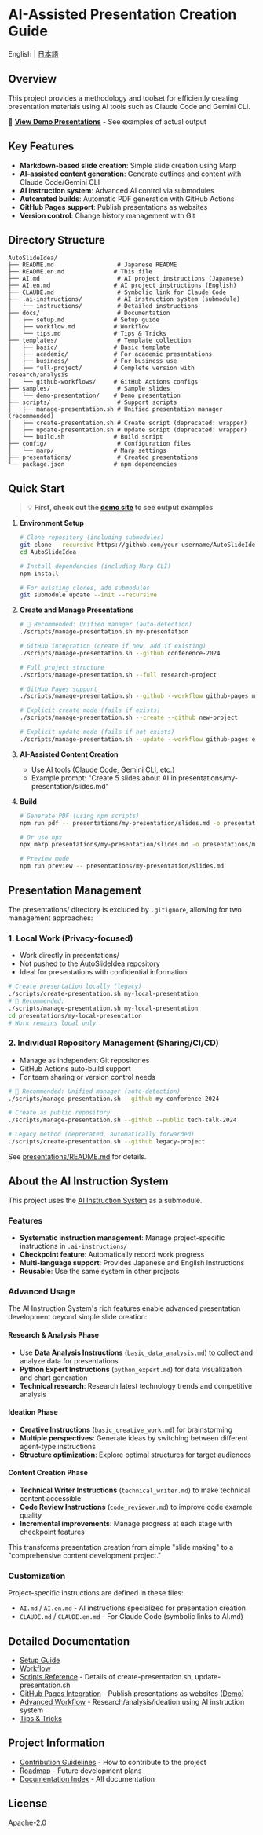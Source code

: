 # AI-Assisted Presentation Creation Guide

English | [日本語](README.md)

## Overview

This project provides a methodology and toolset for efficiently creating presentation materials using AI tools such as Claude Code and Gemini CLI.

🎯 **[View Demo Presentations](https://dobachi.github.io/AutoSlideIdea/)** - See examples of actual output

## Key Features

- **Markdown-based slide creation**: Simple slide creation using Marp
- **AI-assisted content generation**: Generate outlines and content with Claude Code/Gemini CLI
- **AI instruction system**: Advanced AI control via submodules
- **Automated builds**: Automatic PDF generation with GitHub Actions
- **GitHub Pages support**: Publish presentations as websites
- **Version control**: Change history management with Git

## Directory Structure

```
AutoSlideIdea/
├── README.md                  # Japanese README
├── README.en.md              # This file
├── AI.md                      # AI project instructions (Japanese)
├── AI.en.md                  # AI project instructions (English)
├── CLAUDE.md                  # Symbolic link for Claude Code
├── .ai-instructions/          # AI instruction system (submodule)
│   └── instructions/          # Detailed instructions
├── docs/                      # Documentation
│   ├── setup.md              # Setup guide
│   ├── workflow.md           # Workflow
│   └── tips.md               # Tips & Tricks
├── templates/                 # Template collection
│   ├── basic/                # Basic template
│   ├── academic/             # For academic presentations
│   ├── business/             # For business use
│   ├── full-project/         # Complete version with research/analysis
│   └── github-workflows/     # GitHub Actions configs
├── samples/                   # Sample slides
│   └── demo-presentation/    # Demo presentation
├── scripts/                   # Support scripts
│   ├── manage-presentation.sh # Unified presentation manager (recommended)
│   ├── create-presentation.sh # Create script (deprecated: wrapper)
│   ├── update-presentation.sh # Update script (deprecated: wrapper)
│   └── build.sh              # Build script
├── config/                    # Configuration files
│   └── marp/                 # Marp settings
├── presentations/             # Created presentations
└── package.json              # npm dependencies
```

## Quick Start

> 💡 **First, check out the [demo site](https://dobachi.github.io/AutoSlideIdea/) to see output examples**

1. **Environment Setup**
   ```bash
   # Clone repository (including submodules)
   git clone --recursive https://github.com/your-username/AutoSlideIdea.git
   cd AutoSlideIdea
   
   # Install dependencies (including Marp CLI)
   npm install
   
   # For existing clones, add submodules
   git submodule update --init --recursive
   ```

2. **Create and Manage Presentations**
   ```bash
   # 🎯 Recommended: Unified manager (auto-detection)
   ./scripts/manage-presentation.sh my-presentation
   
   # GitHub integration (create if new, add if existing)
   ./scripts/manage-presentation.sh --github conference-2024
   
   # Full project structure
   ./scripts/manage-presentation.sh --full research-project
   
   # GitHub Pages support
   ./scripts/manage-presentation.sh --github --workflow github-pages my-web-presentation
   
   # Explicit create mode (fails if exists)
   ./scripts/manage-presentation.sh --create --github new-project
   
   # Explicit update mode (fails if not exists)
   ./scripts/manage-presentation.sh --update --workflow github-pages existing-project
   ```

3. **AI-Assisted Content Creation**
   - Use AI tools (Claude Code, Gemini CLI, etc.)
   - Example prompt: "Create 5 slides about AI in presentations/my-presentation/slides.md"

4. **Build**
   ```bash
   # Generate PDF (using npm scripts)
   npm run pdf -- presentations/my-presentation/slides.md -o presentations/my-presentation/output.pdf
   
   # Or use npx
   npx marp presentations/my-presentation/slides.md -o presentations/my-presentation/output.pdf
   
   # Preview mode
   npm run preview -- presentations/my-presentation/slides.md
   ```

## Presentation Management

The presentations/ directory is excluded by `.gitignore`, allowing for two management approaches:

### 1. Local Work (Privacy-focused)
- Work directly in presentations/
- Not pushed to the AutoSlideIdea repository
- Ideal for presentations with confidential information

```bash
# Create presentation locally (legacy)
./scripts/create-presentation.sh my-local-presentation
# 🎯 Recommended:
./scripts/manage-presentation.sh my-local-presentation
cd presentations/my-local-presentation
# Work remains local only
```

### 2. Individual Repository Management (Sharing/CI/CD)
- Manage as independent Git repositories
- GitHub Actions auto-build support
- For team sharing or version control needs

```bash
# 🎯 Recommended: Unified manager (auto-detection)
./scripts/manage-presentation.sh --github my-conference-2024

# Create as public repository
./scripts/manage-presentation.sh --github --public tech-talk-2024

# Legacy method (deprecated, automatically forwarded)
./scripts/create-presentation.sh --github legacy-project
```

See [presentations/README.md](presentations/README.md) for details.

## About the AI Instruction System

This project uses the [AI Instruction System](https://github.com/dobachi/AI_Instruction_Sheet) as a submodule.

### Features

- **Systematic instruction management**: Manage project-specific instructions in `.ai-instructions/`
- **Checkpoint feature**: Automatically record work progress
- **Multi-language support**: Provides Japanese and English instructions
- **Reusable**: Use the same system in other projects

### Advanced Usage

The AI Instruction System's rich features enable advanced presentation development beyond simple slide creation:

#### Research & Analysis Phase
- Use **Data Analysis Instructions** (`basic_data_analysis.md`) to collect and analyze data for presentations
- **Python Expert Instructions** (`python_expert.md`) for data visualization and chart generation
- **Technical research**: Research latest technology trends and competitive analysis

#### Ideation Phase
- **Creative Instructions** (`basic_creative_work.md`) for brainstorming
- **Multiple perspectives**: Generate ideas by switching between different agent-type instructions
- **Structure optimization**: Explore optimal structures for target audiences

#### Content Creation Phase
- **Technical Writer Instructions** (`technical_writer.md`) to make technical content accessible
- **Code Review Instructions** (`code_reviewer.md`) to improve code example quality
- **Incremental improvements**: Manage progress at each stage with checkpoint features

This transforms presentation creation from simple "slide making" to a "comprehensive content development project."

### Customization

Project-specific instructions are defined in these files:

- `AI.md` / `AI.en.md` - AI instructions specialized for presentation creation
- `CLAUDE.md` / `CLAUDE.en.md` - For Claude Code (symbolic links to AI.md)

## Detailed Documentation

- [Setup Guide](docs/setup.en.md)
- [Workflow](docs/workflow.en.md)
- [Scripts Reference](docs/scripts-reference.en.md) - Details of create-presentation.sh, update-presentation.sh
- [GitHub Pages Integration](docs/github-pages.en.md) - Publish presentations as websites ([Demo](https://dobachi.github.io/AutoSlideIdea/))
- [Advanced Workflow](docs/advanced-workflow.en.md) - Research/analysis/ideation using AI instruction system
- [Tips & Tricks](docs/tips.en.md)

## Project Information

- [Contribution Guidelines](docs/development/contributing.en.md) - How to contribute to the project
- [Roadmap](docs/development/roadmap.en.md) - Future development plans
- [Documentation Index](docs/) - All documentation

## License

Apache-2.0